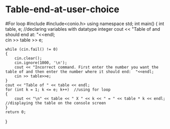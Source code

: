 # Table-end-at-user-choice
#For loop
#include<iostream>
#include<conio.h>
using namespace std;
int main()
{
	int table, e;     //declaring variables with datatype integer
	cout << "Table of and should end at: "<<endl;    
	cin >> table >> e;

	while (cin.fail() != 0)  
	{
		cin.clear();
		cin.ignore(1000, '\n');
		cout << "Incorrect command. First enter the number you want the table of and then enter the number where it should end:  "<<endl;
		cin >> table>>e;
	}
	cout << "Table of " << table << endl;
	for (int k = 1; k <= e; k++)  //using for loop
	{
		cout << "\n" << table << " X " << k << " = " << table * k << endl;  //displaying the table on the console screen
	}
	return 0;
}
